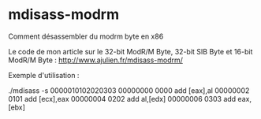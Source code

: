 # mdisass-modrm
Comment désassembler du modrm byte en x86

Le code de mon article sur le 32-bit ModR/M Byte, 32-bit SIB Byte et 16-bit ModR/M Byte : http://www.ajulien.fr/mdisass-modrm/

Exemple d'utilisation :

./mdisass -s 0000010102020303
00000000  0000      add [eax],al
00000002  0101      add [ecx],eax
00000004  0202      add al,[edx]
00000006  0303      add eax,[ebx]
